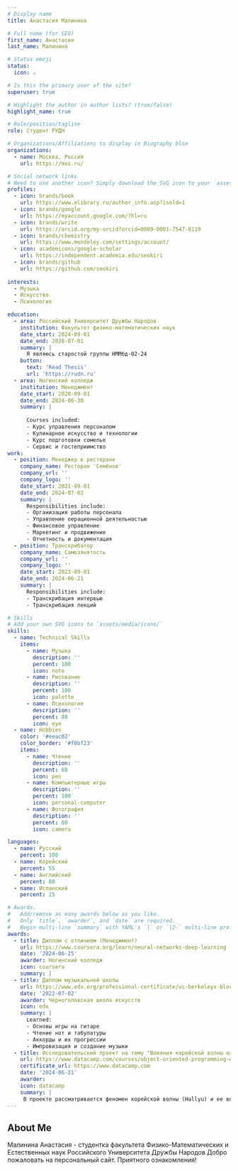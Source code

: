 ```yaml
---
# Display name
title: Анастасия Малинина

# Full name (for SEO)
first_name: Анастасия
last_name: Малинина

# Status emoji
status:
  icon: ☕️

# Is this the primary user of the site?
superuser: true

# Highlight the author in author lists? (true/false)
highlight_name: true

# Role/position/tagline
role: Студент РУДН

# Organizations/Affiliations to display in Biography blox
organizations:
  - name: Москва, Россия
    url: https://mos.ru/

# Social network links
# Need to use another icon? Simply download the SVG icon to your `assets/media/icons/` folder.
profiles:
  - icon: brands/book
    url: https://www.elibrary.ru/author_info.asp?isold=1
  - icon: brands/google
    url: https://myaccount.google.com/?hl=ru
  - icon: brands/write
    url: https://orcid.org/my-orcid?orcid=0009-0001-7547-8119
  - icon: brands/chemistry
    url: https://www.mendeley.com/settings/account/
  - icon: academicons/google-scholar
    url: https://independent.academia.edu/seokiri
  - icon: brands/github
    url: https://github.com/seokiri
 
interests:
  - Музыка
  - Искусство
  - Психология

education:
  - area: Российский Университет Дружбы Народов
    institution: Факультет физико-математических наук
    date_start: 2024-09-01
    date_end: 2028-07-01
    summary: |
      Я являюсь старостой группы НММбд-02-24
    button:
      text: 'Read Thesis'
      url: 'https://rudn.ru'
  - area: Ногинский колледж
    institution: Менеджмент
    date_start: 2020-09-01
    date_end: 2024-06-30
    summary: |
      
      Courses included:
      - Курс управления персоналом
      - Кулинарное искусство и технологии
      - Курс подготовки сомелье
      - Сервис и гостеприимство
work:
  - position: Менеджер в ресторане
    company_name: Ресторан 'Семёнов'
    company_url: ''
    company_logo: ''
    date_start: 2021-09-01
    date_end: 2024-07-02
    summary: |
      Responsibilities include:
      - Организация работы персонала
      - Управление оерационной деятельностью
      - Финансовое управление
      - Маркетинг и продвижение
      - Отчетность и документация
  - position: Транскрибатор 
    company_name: Самозянятость
    company_url: ''
    company_logo: ''
    date_start: 2023-09-01
    date_end: 2024-06-21
    summary: |
      Responsibilities include:
      - Транскрибация интервью
      - Транскрибация лекций

# Skills
# Add your own SVG icons to `assets/media/icons/`
skills:
  - name: Technical Skills
    items:
      - name: Музыка
        description: ''
        percent: 100
        icon: note
      - name: Рисование
        description: ''
        percent: 100
        icon: palette
      - name: Психология
        description: ''
        percent: 80
        icon: eye
  - name: Hobbies
    color: '#eeac02'
    color_border: '#f0bf23'
    items:
      - name: Чтение
        description: ''
        percent: 60
        icon: pen
      - name: Компьютерные игры
        description: ''
        percent: 100
        icon: personal-computer
      - name: Фотография
        description: ''
        percent: 80
        icon: camera

languages:
  - name: Русский
    percent: 100
  - name: Корейский
    percent: 55
  - name: Английский
    percent: 80
  - name: Испанский
    percent: 15

# Awards.
#   Add/remove as many awards below as you like.
#   Only `title`, `awarder`, and `date` are required.
#   Begin multi-line `summary` with YAML's `|` or `|2-` multi-line prefix and indent 2 spaces below.
awards:
  - title: Диплом с отличием (Менеджмент)
    url: https://www.coursera.org/learn/neural-networks-deep-learning
    date: '2024-06-25'
    awarder: Ногинский колледж
    icon: coursera
    summary: |
  - title: Диплом музыкальной школы
    url: https://www.edx.org/professional-certificate/uc-berkeleyx-blockchain-fundamentals
    date: '2022-07-02'
    awarder: Черноголовская школа искусств
    icon: edx
    summary: |
      Learned:
      - Основы игры на гитаре
      - Чтение нот и табулатуры
      - Аккорды и их прогрессии
      - Импровизация и создание музыки
  - title: Исследовательский проект на тему "Влияния корейской волны на современную молодежь"
    url: https://www.datacamp.com/courses/object-oriented-programming-with-s3-and-r6-in-r
    certificate_url: https://www.datacamp.com
    date: '2024-06-21'
    awarder: 
    icon: datacamp
    summary: |
     В проекте рассматривается феномен корейской волны (Hallyu) и ее влияние на современную молодежь как в Корее так и за её пределами.
---
```


## About Me

Малинина Анастасия - студентка факультета Физико-Математических и Естественных наук Российского Университета Дружбы Народов
Добро пожаловать на персональный сайт. Приятного ознакомления! 

